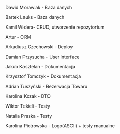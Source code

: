 Dawid Morawiak - Baza danych

Bartek Lauks - Baza danych

Kamil Widera- CRUD, utworzenie repozytorium

Artur - ORM

Arkadiusz Czechowski - Deploy

Damian Przysucha - User Interface

Jakub Kasztelan - Dokumentacja

Krzysztof Tomczyk - Dokumentacja

Adrian Tuszyński - Rezerwacja Towaru

Karolina Kozak - DTO

Wiktor Tekieli - Testy

Natalia Praska - Testy

Karolina Piotrowska - Logo(ASCII) + testy manualne